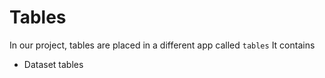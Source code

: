 # Tables
In our project, tables are placed in a different app called `tables`
It contains
* Dataset tables
